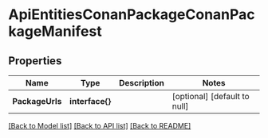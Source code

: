 # ApiEntitiesConanPackageConanPackageManifest

## Properties
Name | Type | Description | Notes
------------ | ------------- | ------------- | -------------
**PackageUrls** | **interface{}** |  | [optional] [default to null]

[[Back to Model list]](../README.md#documentation-for-models) [[Back to API list]](../README.md#documentation-for-api-endpoints) [[Back to README]](../README.md)


